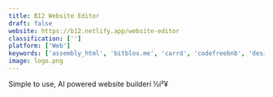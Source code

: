 ```yaml
---
title: B12 Website Editor
draft: false 
website: https://b12.netlify.app/website-editor
classification: ['']
platform: ['Web']
keywords: ['assembly_html', 'bitblox.me', 'carrd', 'codefreebnb', 'designwithai', 'heek', 'hoverboard', 'jekyll-markdown', 'landen', 'launchaco_2.0_í\xa0¾í¶\x84', 'leia', 'material_builder', 'mightycall', 'sheet_2_site', 'swite', 'tagplay', 'the_grid', 'tilda_publishing', 'vuepress', 'webflow_cms']
image: logo.png
---
```

Simple to use, AI powered website builderí ½í²¥